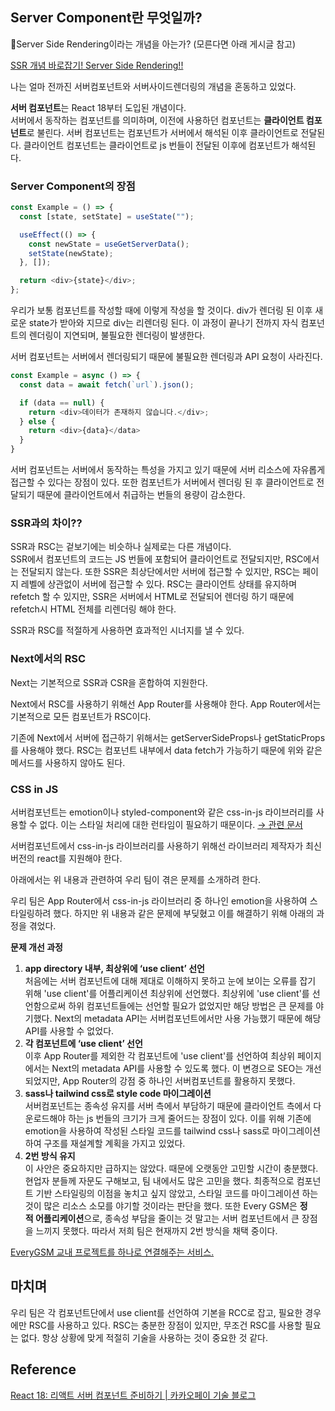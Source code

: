 ## Server Component란 무엇일까?

Server Side Rendering이라는 개념을 아는가? (모른다면 아래 게시글 참고)

[SSR 개념 바로잡기! Server Side Rendering!!](https://frorong.tistory.com/entry/SSR-%EA%B0%9C%EB%85%90-%EB%B0%94%EB%A1%9C%EC%9E%A1%EA%B8%B0-Server-Side-Rendering)

나는 얼마 전까진 서버컴포넌트와 서버사이드렌더링의 개념을 혼동하고 있었다.

**서버 컴포넌트**는 React 18부터 도입된 개념이다.  
서버에서 동작하는 컴포넌트를 의미하며, 이전에 사용하던 컴포넌트는 **클라이언트 컴포넌트**로 불린다. 서버 컴포넌트는 컴포넌트가 서버에서 해석된 이후 클라이언트로 전달된다. 클라이언트 컴포넌트는 클라이언트로 js 번들이 전달된 이후에 컴포넌트가 해석된다.

### Server Component의 장점

```ts
const Example = () => {
  const [state, setState] = useState("");

  useEffect(() => {
    const newState = useGetServerData();
    setState(newState);
  }, []);

  return <div>{state}</div>;
};
```

우리가 보통 컴포넌트를 작성할 때에 이렇게 작성을 할 것이다.
div가 렌더링 된 이후 새로운 state가 받아와 지므로 div는 리렌더링 된다.
이 과정이 끝나기 전까지 자식 컴포넌트의 렌더링이 지연되며, 불필요한 렌더링이 발생한다.

서버 컴포넌트는 서버에서 렌더링되기 때문에 불필요한 렌더링과 API 요청이 사라진다.

```ts
const Example = async () => {
  const data = await fetch(`url`).json();

  if (data == null) {
    return <div>데이터가 존재하지 않습니다.</div>;
  } else {
    return <div>{data}</data>
  }
}
```

서버 컴포넌트는 서버에서 동작하는 특성을 가지고 있기 때문에 서버 리소스에 자유롭게 접근할 수 있다는 장점이 있다.
또한 컴포넌트가 서버에서 렌더링 된 후 클라이언트로 전달되기 때문에 클라이언트에서 취급하는 번들의 용량이 감소한다.

### SSR과의 차이??

SSR과 RSC는 겉보기에는 비슷하나 실제로는 다른 개념이다.  
SSR에서 컴포넌트의 코드는 JS 번들에 포함되어 클라이언트로 전달되지만, RSC에서는 전달되지 않는다.
또한 SSR은 최상단에서만 서버에 접근할 수 있지만, RSC는 페이지 레벨에 상관없이 서버에 접근할 수 있다. RSC는 클라이언트 상태를 유지하며 refetch 할 수 있지만, SSR은 서버에서 HTML로 전달되어 렌더링 하기 때문에 refetch시 HTML 전체를 리렌더링 해야 한다.

SSR과 RSC를 적절하게 사용하면 효과적인 시너지를 낼 수 있다.

### Next에서의 RSC

Next는 기본적으로 SSR과 CSR을 혼합하여 지원한다.

Next에서 RSC를 사용하기 위해선 App Router를 사용해야 한다. App Router에서는 기본적으로 모든 컴포넌트가 RSC이다.

기존에 Next에서 서버에 접근하기 위해서는 getServerSideProps나 getStaticProps를 사용해야 했다. RSC는 컴포넌트 내부에서 data fetch가 가능하기 때문에 위와 같은 메서드를 사용하지 않아도 된다.

### CSS in JS

서버컴포넌트는 emotion이나 styled-component와 같은 css-in-js 라이브러리를 사용할 수 없다. 이는 스타일 처리에 대한 런타임이 필요하기 때문이다. [→ 관련 문서](https://nextjs.org/docs/app/building-your-application/styling/css-in-js)

서버컴포넌트에서 css-in-js 라이브러리를 사용하기 위해선 라이브러리 제작자가 최신 버전의 react를 지원해야 한다.

아래에서는 위 내용과 관련하여 우리 팀이 겪은 문제를 소개하려 한다.

우리 팀은 App Router에서 css-in-js 라이브러리 중 하나인 emotion을 사용하여 스타일링하려 했다. 하지만 위 내용과 같은 문제에 부딪혔고 이를 해결하기 위해 아래의 과정을 겪었다.

**문제 개선 과정**

1.  **app directory 내부, 최상위에 ‘use client’ 선언**  
    처음에는 서버 컴포넌트에 대해 제대로 이해하지 못하고 눈에 보이는 오류를 잡기 위해 'use client'를 어플리케이션 최상위에 선언했다.
    최상위에 'use client'를 선언함으로써 하위 컴포넌트들에는 선언할 필요가 없었지만 해당 방법은 큰 문제를 야기했다.
    Next의 metadata API는 서버컴포넌트에서만 사용 가능했기 때문에 해당 API를 사용할 수 없었다.
2.  **각 컴포넌트에 ‘use client’ 선언**  
    이후 App Router를 제외한 각 컴포넌트에 'use client'를 선언하여 최상위 페이지에서는 Next의 metadata API를 사용할 수 있도록 했다.
    이 변경으로 SEO는 개선되었지만, App Router의 강점 중 하나인 서버컴포넌트를 활용하지 못했다.
3.  **sass나 tailwind css로 style code 마이그레이션**  
    서버컴포넌트는 종속성 유지를 서버 측에서 부담하기 때문에 클라이언트 측에서 다운로드해야 하는 js 번들의 크기가 크게 줄어드는 장점이 있다.
    이를 위해 기존에 emotion을 사용하여 작성된 스타일 코드를 tailwind css나 sass로 마이그레이션 하여 구조를 재설계할 계획을 가지고 있었다.
4.  **2번 방식 유지**  
    이 사안은 중요하지만 급하지는 않았다. 때문에 오랫동안 고민할 시간이 충분했다.
    현업자 분들께 자문도 구해보고, 팀 내에서도 많은 고민을 했다.
    최종적으로 컴포넌트 기반 스타일링의 이점을 놓치고 싶지 않았고, 스타일 코드를 마이그레이션 하는 것이 많은 리소스 소모를 야기할 것이라는 판단을 했다.
    또한 Every GSM은 **정적 어플리케이션**으로, 종속성 부담을 줄이는 것 말고는 서버 컴포넌트에서 큰 장점을 느끼지 못했다. 따라서 저희 팀은 현재까지 2번 방식을 채택 중이다.

[EveryGSM 교내 프로젝트를 하나로 연결해주는 서비스.](https://every.hellogsm.kr/)

## 마치며

우리 팀은 각 컴포넌트단에서 use client를 선언하여 기본을 RCC로 잡고, 필요한 경우에만 RSC를 사용하고 있다.
RSC는 충분한 장점이 있지만, 무조건 RSC를 사용할 필요는 없다. 항상 상황에 맞게 적절히 기술을 사용하는 것이 중요한 것 같다.

## Reference

[React 18: 리액트 서버 컴포넌트 준비하기 | 카카오페이 기술 블로그](https://tech.kakaopay.com/post/react-server-components/)
